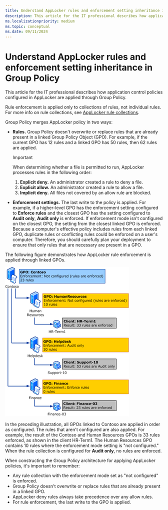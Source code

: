 ```yaml
---
title: Understand AppLocker rules and enforcement setting inheritance in Group Policy
description: This article for the IT professional describes how application control policies configured in AppLocker are applied through Group Policy.
ms.localizationpriority: medium
ms.topic: conceptual
ms.date: 09/11/2024
---
```


# Understand AppLocker rules and enforcement setting inheritance in Group Policy

This article for the IT professional describes how application control policies configured in AppLocker are applied through Group Policy.

Rule enforcement is applied only to collections of rules, not individual rules. For more info on rule collections, see [AppLocker rule collections](working-with-applocker-rules.md#rule-collections).

Group Policy merges AppLocker policy in two ways:

- **Rules.** Group Policy doesn't overwrite or replace rules that are already present in a linked Group Policy Object (GPO). For example, if the current GPO has 12 rules and a linked GPO has 50 rules, then 62 rules are applied.

    > [!IMPORTANT]
    > When determining whether a file is permitted to run, AppLocker processes rules in the following order:

    1. **Explicit deny.** An administrator created a rule to deny a file.
    2. **Explicit allow.** An administrator created a rule to allow a file.
    3. **Implicit deny.** All files not covered by an allow rule are blocked.

- **Enforcement settings.** The last write to the policy is applied. For example, if a higher-level GPO has the enforcement setting configured to **Enforce rules** and the closest GPO has the setting configured to **Audit only**, **Audit only** is enforced. If enforcement mode isn't configured on the closest GPO, the setting from the closest linked GPO is enforced. Because a computer's effective policy includes rules from each linked GPO, duplicate rules or conflicting rules could be enforced on a user's computer. Therefore, you should carefully plan your deployment to ensure that only rules that are necessary are present in a GPO.

The following figure demonstrates how AppLocker rule enforcement is applied through linked GPOs.

![applocker rule enforcement inheritance chart.](images/applocker-plan-inheritance.gif)

In the preceding illustration, all GPOs linked to Contoso are applied in order as configured. The rules that aren't configured are also applied. For example, the result of the Contoso and Human Resources GPOs is 33 rules enforced, as shown in the client HR-Term1. The Human Resources GPO contains 10 rules where the enforcement mode setting is "not configured." When the rule collection is configured for **Audit only**, no rules are enforced.

When constructing the Group Policy architecture for applying AppLocker policies, it's important to remember:

- Any rule collection with the enforcement mode set as "not configured" is enforced.
- Group Policy doesn't overwrite or replace rules that are already present in a linked GPO.
- AppLocker deny rules always take precedence over any allow rules.
- For rule enforcement, the last write to the GPO is applied.
